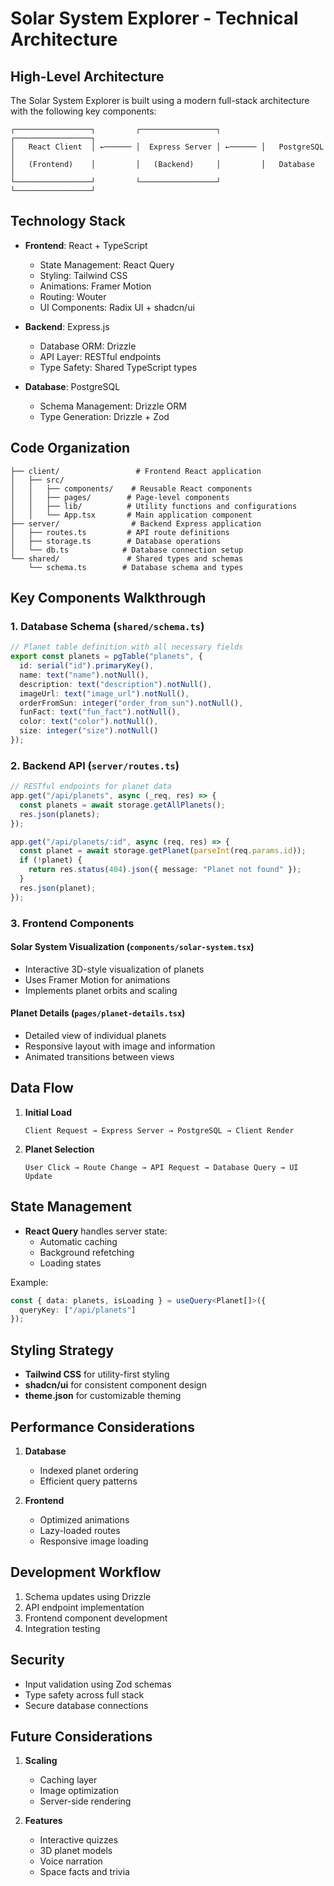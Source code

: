# Solar System Explorer - Technical Architecture

## High-Level Architecture

The Solar System Explorer is built using a modern full-stack architecture with the following key components:

```
┌─────────────────┐         ┌─────────────────┐         ┌─────────────────┐
│   React Client  │ ←────── │  Express Server │ ←────── │   PostgreSQL    │
│   (Frontend)    │         │   (Backend)     │         │   Database      │
└─────────────────┘         └─────────────────┘         └─────────────────┘
```

## Technology Stack

- **Frontend**: React + TypeScript
  - State Management: React Query
  - Styling: Tailwind CSS
  - Animations: Framer Motion
  - Routing: Wouter
  - UI Components: Radix UI + shadcn/ui

- **Backend**: Express.js
  - Database ORM: Drizzle
  - API Layer: RESTful endpoints
  - Type Safety: Shared TypeScript types

- **Database**: PostgreSQL
  - Schema Management: Drizzle ORM
  - Type Generation: Drizzle + Zod

## Code Organization

```
├── client/                 # Frontend React application
│   ├── src/
│   │   ├── components/    # Reusable React components
│   │   ├── pages/        # Page-level components
│   │   ├── lib/          # Utility functions and configurations
│   │   └── App.tsx       # Main application component
├── server/                # Backend Express application
│   ├── routes.ts         # API route definitions
│   ├── storage.ts        # Database operations
│   └── db.ts            # Database connection setup
└── shared/               # Shared types and schemas
    └── schema.ts        # Database schema and types
```

## Key Components Walkthrough

### 1. Database Schema (`shared/schema.ts`)
```typescript
// Planet table definition with all necessary fields
export const planets = pgTable("planets", {
  id: serial("id").primaryKey(),
  name: text("name").notNull(),
  description: text("description").notNull(),
  imageUrl: text("image_url").notNull(),
  orderFromSun: integer("order_from_sun").notNull(),
  funFact: text("fun_fact").notNull(),
  color: text("color").notNull(),
  size: integer("size").notNull()
});
```

### 2. Backend API (`server/routes.ts`)
```typescript
// RESTful endpoints for planet data
app.get("/api/planets", async (_req, res) => {
  const planets = await storage.getAllPlanets();
  res.json(planets);
});

app.get("/api/planets/:id", async (req, res) => {
  const planet = await storage.getPlanet(parseInt(req.params.id));
  if (!planet) {
    return res.status(404).json({ message: "Planet not found" });
  }
  res.json(planet);
});
```

### 3. Frontend Components

#### Solar System Visualization (`components/solar-system.tsx`)
- Interactive 3D-style visualization of planets
- Uses Framer Motion for animations
- Implements planet orbits and scaling

#### Planet Details (`pages/planet-details.tsx`)
- Detailed view of individual planets
- Responsive layout with image and information
- Animated transitions between views

## Data Flow

1. **Initial Load**
   ```
   Client Request → Express Server → PostgreSQL → Client Render
   ```

2. **Planet Selection**
   ```
   User Click → Route Change → API Request → Database Query → UI Update
   ```

## State Management

- **React Query** handles server state:
  - Automatic caching
  - Background refetching
  - Loading states

Example:
```typescript
const { data: planets, isLoading } = useQuery<Planet[]>({
  queryKey: ["/api/planets"]
});
```

## Styling Strategy

- **Tailwind CSS** for utility-first styling
- **shadcn/ui** for consistent component design
- **theme.json** for customizable theming

## Performance Considerations

1. **Database**
   - Indexed planet ordering
   - Efficient query patterns

2. **Frontend**
   - Optimized animations
   - Lazy-loaded routes
   - Responsive image loading

## Development Workflow

1. Schema updates using Drizzle
2. API endpoint implementation
3. Frontend component development
4. Integration testing

## Security

- Input validation using Zod schemas
- Type safety across full stack
- Secure database connections

## Future Considerations

1. **Scaling**
   - Caching layer
   - Image optimization
   - Server-side rendering

2. **Features**
   - Interactive quizzes
   - 3D planet models
   - Voice narration
   - Space facts and trivia
